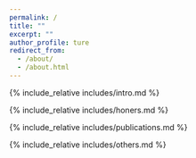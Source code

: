 ```yaml
---
permalink: /
title: ""
excerpt: ""
author_profile: ture
redirect_from: 
  - /about/
  - /about.html
---
```


<span class='anchor' id='about-me'></span>

{% include_relative includes/intro.md %}

{% include_relative includes/honers.md %}

{% include_relative includes/publications.md %}

{% include_relative includes/others.md %} 
